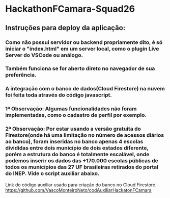 # HackathonFCamara-Squad26

## Instruções para deploy da aplicação:
### Como não possui servidor ou backend propriamente dito, é só iniciar o "index.html" em um server local, como o plugin Live Server do VSCode ou análogo.
### Também funciona se for aberto direto no navegador de sua preferência.

### A integração com o banco de dados(Cloud Firestore) na nuvem foi feita toda através do código javascript.

### 1ª Observação: Algumas funcionalidades não foram implementadas, como o cadastro de perfil por exemplo.

### 2ª Observação: Por estar usando a versão gratuita do Firestore(onde há uma limitação no número de acessos diários ao banco), foram inseridas no banco apenas 4 escolas divididas entre dois município de dois estados diferente, porém a estrutura do banco é totalmente escalável, onde podemos inserir os dados das +170.000 escolas públicas de todos os municípios das 27 UF brasileiras retirados do portal do INEP. Vide o script auxiliar abaixo.

Link do código auxiliar usado para criação do banco no Cloud Firestore.
https://github.com/VascoMonteiroNeto/codAuxiliarHackatonFCamara
